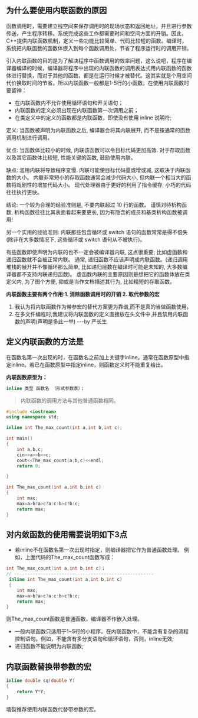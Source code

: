 ## 为什么要使用内联函数的原因

函数调用时，需要建立栈空间来保存调用时的现场状态和返回地址，并且进行参数传送，产生程序转移。系统完成这些工作都需要时间和空间方面的开销。因此，C++提供内联函数机制，定义一些功能比较简单、代码比较短的函数。编译时，系统把内联函数的函数体嵌入到每个函数调用处，节省了程序运行时的调用开销。

引入内联函数的目的是为了解决程序中函数调用的效率问题，这么说吧，程序在编译器编译的时候，编译器将程序中出现的内联函数的调用表达式用内联函数的函数体进行替换，而对于其他的函数，都是在运行时候才被替代。这其实就是个用空间代价换取时间的节省。所以内联函数一般都是1-5行的小函数。在使用内联函数时要留神：

- 在内联函数内不允许使用循环语句和开关语句；
- 内联函数的定义必须出现在内联函数第一次调用之前；
- 在类定义中的定义的函数都是内联函数，即使没有使用 inline 说明符;

定义: 当函数被声明为内联函数之后, 编译器会将其内联展开, 而不是按通常的函数调用机制进行调用。

优点: 当函数体比较小的时候, 内联该函数可以令目标代码更加高效. 对于存取函数以及其它函数体比较短, 性能关键的函数, 鼓励使用内联。

缺点: 滥用内联将导致程序变慢. 内联可能使目标代码量或增或减, 这取决于内联函数的大小。 内联非常短小的存取函数通常会减少代码大小, 但内联一个相当大的函数将戏剧性的增加代码大小。 现代处理器由于更好的利用了指令缓存, 小巧的代码往往执行更快。

结论: 一个较为合理的经验准则是, 不要内联超过 10 行的函数。 谨慎对待析构函数, 析构函数往往比其表面看起来要更长, 因为有隐含的成员和基类析构函数被调用!

另一个实用的经验准则: 内联那些包含循环或 switch 语句的函数常常是得不偿失 (除非在大多数情况下, 这些循环或 switch 语句从不被执行)。

有些函数即使声明为内联的也不一定会被编译器内联, 这点很重要; 比如虚函数和递归函数就不会被正常内联。 通常, 递归函数不应该声明成内联函数。(递归调用堆栈的展开并不像循环那么简单, 比如递归层数在编译时可能是未知的, 大多数编译器都不支持内联递归函数)。 虚函数内联的主要原因则是想把它的函数体放在类定义内, 为了图个方便, 抑或是当作文档描述其行为, 比如精短的存取函数。

**内联函数主要有两个作用:1. 消除函数调用时的开销 2. 取代参数的宏**

1. 我认为将内联函数作为带参宏的替代方案更为靠谱,而不是真的当做函数使用。  
2. 在多文件编程时,我建议将内联函数的定义直接放在头文件中,并且禁用内联函数的声明(声明是多此一举)  ---by 严长生

## 定义内联函数的方法是

在函数名第一次出现的时，在函数名之前加上关键字inline。通常在函数原型中指定inline。若已在函数原型中指定inline，则函数定义时不能重复给出。

**内联函数原型为：**  

```cpp
inline 类型 函数名 （形式参数表）；
```

> 内联函数的调用方法与其他普通函数相同。

```cpp
#include <iostream>
using namespace std;

inline int The_max_count(int a,int b,int c);

int main()
{
    int a,b,c;
    cin>>a>>b>>c;
    cout<<The_max_count(a,b,c)<<endl;
    return 0;

}

int The_max_count(int a,int b,int c)
{
    int max;
    max=a>b?a>c?a:c:b>c?b:c;
    return max;
}
```

## 对内敛函数的使用需要说明如下3点

- 若inline不在函数名第一次出现时指定，则编译器把它作为普通函数处理。
例如，上面代码的The_max_count函数写成：

```cpp
int The_max_count(int a,int b,int c)；
// -----------------------------------------------------
 inline int The_max_count(int a,int b,int c)
 {
    int max;
    max=a>b?a>c?a:c:b>c?b:c;
    return max;
}
```

   则The_max_count函数是普通函数，编译器不作嵌入处理。

- 一般内联函数只适用于1~5行的小程序。在内联函数中，不能含有复杂的流程控制语句。例如，不能含有多分支语句和循环语句，否则，inline无效;
- 递归函数不能说明为内联函数;

## 内联函数替换带参数的宏

```cpp
inline double sq(double Y)
{
    return Y*Y;
}
```

墙裂推荐使用内联函数代替带参数的宏。
